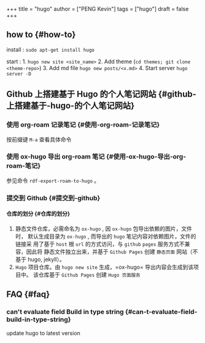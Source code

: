 +++
title = "hugo"
author = ["PENG Kevin"]
tags = ["hugo"]
draft = false
+++

## how to {#how-to}

install
: `sudo apt-get install hugo`

start
: 1.  `hugo new site <site_name>`
    2.  Add theme (`cd themes; git clone <theme-repo>`)
    3.  Add md file `hugo new posts/<x.md>`
    4.  Start server `hugo server -D`


## Github 上搭建基于 Hugo 的个人笔记网站 {#github-上搭建基于-hugo-的个人笔记网站}


### 使用 org-roam 记录笔记 {#使用-org-roam-记录笔记}

按前缀键 `M-a` 查看具体命令


### 使用 ox-hugo 导出 org-roam 笔记 {#使用-ox-hugo-导出-org-roam-笔记}

参见命令 `rdf-export-roam-to-hugo` 。


### 提交到 Github {#提交到-github}


#### 仓库的划分 {#仓库的划分}

1.  静态文件仓库，必需命名为 `ox-hugo` , 因 `ox-hugo` 包导出依赖的图片，文件时，
    默认生成目录为 `ox-hugo` , 而导出的 `hugo` 笔记内容对依赖图片，文件的链接采
    用了基于 `host` 根 `url` 的方式访问，与 `github` `pages` 服务方式不兼容，因此将
    静态文件独立出来，并基于 `Github Pages` 创建 `静态页面` 网站（不基于 hugo,
    jekyll）。
2.  `Hugo` 项目仓库。由 `hugo new site` 生成，=ox-hugo= 导出内容会生成到该项目中。
    该仓库基于 `Github Pages` 创建 `Hugo 页面服务`


## FAQ {#faq}


### can't evaluate field Build in type string {#can-t-evaluate-field-build-in-type-string}

update hugo to latest version
